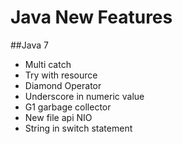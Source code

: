 # Java New Features
##Java 7
- Multi catch
- Try with resource
- Diamond Operator
- Underscore in numeric value
- G1 garbage collector
- New file api NIO
- String in switch statement
